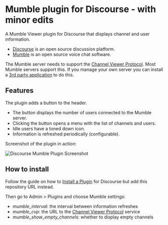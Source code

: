 # Mumble plugin for Discourse - with minor edits
A Mumble Viewer plugin for Discourse that displays channel and user information.
- [Discourse] is an open source discussion platform.
- [Mumble] is an open source voice chat software.

The Mumble server needs to support the [Channel Viewer Protocol][cvp]. Most Mumble servers support this. If you manage your own server you can install a [3rd party application][cvpapp] to do this.

## Features
The plugin adds a button to the header.
- The button displays the number of users connected to the Mumble server.
- Clicking the button opens a menu with the list of channels and users.
- Idle users have a toned down icon.
- Information is refreshed periodically (configurable).

Screenshot of the plugin in action:

![Discourse Mumble Plugin Screenshot](https://cdn.rawgit.com/nunof07/discourse-mumble/9a3d7866096885567201e2d1bf44a3b8e6cf78cc/discourse-mumble-screenshot.png)

[discourse]: http://www.discourse.org/
[mumble]: http://wiki.mumble.info/wiki/Main_Page
[cvp]: http://wiki.mumble.info/wiki/Channel_Viewer_Protocol
[cvpapp]: http://wiki.mumble.info/wiki/3rd_Party_Applications#Channel_Viewers

## How to install
Follow the guide on how to [Install a Plugin][plugin] for Discourse but add this repository URL instead.

Then go to Admin > Plugins and choose Mumble settings:
- *mumble_interval*: the interval between information refreshes
- *mumble_cvp*: the URL to the [Channel Viewer Protocol][cvp] service
- *mumble_show_empty_channels*: whether to display empty channels

[plugin]: https://meta.discourse.org/t/install-a-plugin/19157
